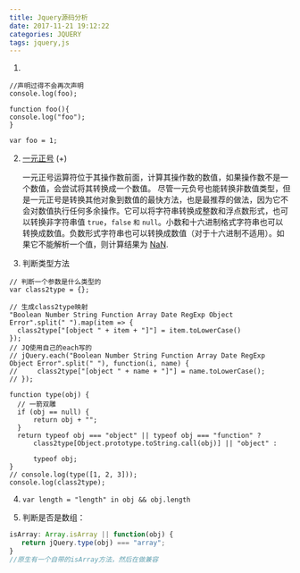 ```yaml
---
title: Jquery源码分析
date: 2017-11-21 19:12:22
categories: JQUERY
tags: jquery,js
---
```


1.
```
//声明过得不会再次声明
console.log(foo);

function foo(){
console.log("foo");
}

var foo = 1;
```

2. [一元正号](undefined) (+)

   一元正号运算符位于其操作数前面，计算其操作数的数值，如果操作数不是一个数值，会尝试将其转换成一个数值。 尽管一元负号也能转换非数值类型，但是一元正号是转换其他对象到数值的最快方法，也是最推荐的做法，因为它不会对数值执行任何多余操作。它可以将字符串转换成整数和浮点数形式，也可以转换非字符串值 `true`，`false` `和` `null`。小数和十六进制格式字符串也可以转换成数值。负数形式字符串也可以转换成数值（对于十六进制不适用）。如果它不能解析一个值，则计算结果为 [NaN](https://developer.mozilla.org/zh-CN/docs/Web/JavaScript/Reference/Global_Objects/NaN).

3. 判断类型方法

```
// 判断一个参数是什么类型的
var class2type = {};

// 生成class2type映射
"Boolean Number String Function Array Date RegExp Object Error".split(" ").map(item => {
  class2type["[object " + item + "]"] = item.toLowerCase()
});
// JQ使用自己的each写的
// jQuery.each("Boolean Number String Function Array Date RegExp Object Error".split(" "), function(i, name) {
//     class2type["[object " + name + "]"] = name.toLowerCase();
// });

function type(obj) {
  // 一箭双雕
  if (obj == null) {
      return obj + "";
  }
  return typeof obj === "object" || typeof obj === "function" ?
      class2type[Object.prototype.toString.call(obj)] || "object" :

      typeof obj;
}
// console.log(type([1, 2, 3]));
console.log(class2type);
```

4. `var length = "length" in obj && obj.length`

5. 判断是否是数组：

```javascript
isArray: Array.isArray || function(obj) {
   return jQuery.type(obj) === "array";
}
//原生有一个自带的isArray方法，然后在做兼容
```



